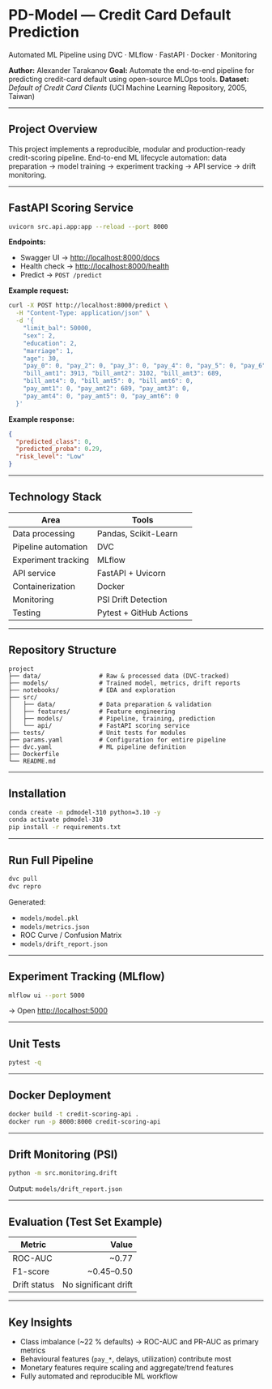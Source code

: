 # PD-Model — Credit Card Default Prediction

Automated ML Pipeline using DVC · MLflow · FastAPI · Docker · Monitoring

**Author:** Alexander Tarakanov
**Goal:** Automate the end-to-end pipeline for predicting credit-card default using open-source MLOps tools.
**Dataset:** *Default of Credit Card Clients* (UCI Machine Learning Repository, 2005, Taiwan)

---

## Project Overview

This project implements a reproducible, modular and production-ready credit-scoring pipeline.
End-to-end ML lifecycle automation: data preparation → model training → experiment tracking → API service → drift monitoring.

---

## FastAPI Scoring Service

```bash
uvicorn src.api.app:app --reload --port 8000
```

**Endpoints:**

* Swagger UI → [http://localhost:8000/docs](http://localhost:8000/docs)
* Health check → [http://localhost:8000/health](http://localhost:8000/health)
* Predict → `POST /predict`

**Example request:**

```bash
curl -X POST http://localhost:8000/predict \
  -H "Content-Type: application/json" \
  -d '{
    "limit_bal": 50000,
    "sex": 2,
    "education": 2,
    "marriage": 1,
    "age": 30,
    "pay_0": 0, "pay_2": 0, "pay_3": 0, "pay_4": 0, "pay_5": 0, "pay_6": 0,
    "bill_amt1": 3913, "bill_amt2": 3102, "bill_amt3": 689,
    "bill_amt4": 0, "bill_amt5": 0, "bill_amt6": 0,
    "pay_amt1": 0, "pay_amt2": 689, "pay_amt3": 0,
    "pay_amt4": 0, "pay_amt5": 0, "pay_amt6": 0
  }'
```

**Example response:**

```json
{
  "predicted_class": 0,
  "predicted_proba": 0.29,
  "risk_level": "Low"
}
```

---

## Technology Stack

| Area                | Tools                   |
| ------------------- | ----------------------- |
| Data processing     | Pandas, Scikit-Learn    |
| Pipeline automation | DVC                     |
| Experiment tracking | MLflow                  |
| API service         | FastAPI + Uvicorn       |
| Containerization    | Docker                  |
| Monitoring          | PSI Drift Detection     |
| Testing             | Pytest + GitHub Actions |

---

## Repository Structure

```
project
├── data/                # Raw & processed data (DVC-tracked)
├── models/              # Trained model, metrics, drift reports
├── notebooks/           # EDA and exploration
├── src/
│   ├── data/            # Data preparation & validation
│   ├── features/        # Feature engineering
│   ├── models/          # Pipeline, training, prediction
│   └── api/             # FastAPI scoring service
├── tests/               # Unit tests for modules
├── params.yaml          # Configuration for entire pipeline
├── dvc.yaml             # ML pipeline definition
├── Dockerfile
└── README.md
```

---

## Installation

```bash
conda create -n pdmodel-310 python=3.10 -y
conda activate pdmodel-310
pip install -r requirements.txt
```

---

## Run Full Pipeline

```bash
dvc pull
dvc repro
```

Generated:

* `models/model.pkl`
* `models/metrics.json`
* ROC Curve / Confusion Matrix
* `models/drift_report.json`

---

## Experiment Tracking (MLflow)

```bash
mlflow ui --port 5000
```

→ Open [http://localhost:5000](http://localhost:5000)

---

## Unit Tests

```bash
pytest -q
```

---

## Docker Deployment

```bash
docker build -t credit-scoring-api .
docker run -p 8000:8000 credit-scoring-api
```

---

## Drift Monitoring (PSI)

```bash
python -m src.monitoring.drift
```

Output: `models/drift_report.json`

---

## Evaluation (Test Set Example)

| Metric       |                Value |
| ------------ | -------------------: |
| ROC-AUC      |                ~0.77 |
| F1-score     |           ~0.45–0.50 |
| Drift status | No significant drift |

---

## Key Insights

* Class imbalance (~22 % defaults) → ROC-AUC and PR-AUC as primary metrics
* Behavioural features (`pay_*`, delays, utilization) contribute most
* Monetary features require scaling and aggregate/trend features
* Fully automated and reproducible ML workflow

